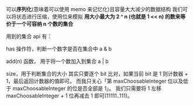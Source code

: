 可以**序列化**(意味着可以使用 memo 来记忆化)且容量大大减少的数据结构
我们可以将状态进行压缩，使用位来模拟
**用大小最大为 2 ^ n (也就是 1 << n) 的数来等价于一个可容纳 n 个数的集合**

用到的集合 api 有：

has 操作符，判断一个数字是否在集合中 a & b

add(n) 函数， 用于将一个数加入到集合 a | b

size，用于判断集合的大小
其实只要逐个 bit 比对，如果当前 bit 是 1 则计数器 + 1，最后返回计数器的值即可。
而我只关心「第 maxChoosableInteger 位以及低于 maxChoosableInteger 的位是否全部是 1」。
我们只需要将 1 左移 maxChoosableInteger + 1 位再减去 1 即可(11111..111)。
